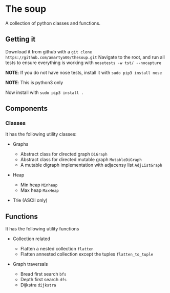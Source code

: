 # **The soup**
A collection of python classes and functions.

## Getting it
Download it from github with a `git clone https://github.com/amartya00/thesoup.git`
Navigate to the root, and run all tests to ensure everything is working with `nosetests -w tst/ --nocapture`

**NOTE**: If you do not have nose tests, install it with `sudo pip3 install nose`

**NOTE**: This is python3 only

Now install with `sudo pip3 install .`

## Components
### Classes
It has the following utility classes:
  - Graphs
    - Abstract class for directed graph `DiGraph`
    - Abstract class for directed mutable graph `MutableDiGraph`
    - A mutable digraph implementation with adjacensy list `AdjListGraph`
    
  - Heap
    - Min heap `Minheap`
    - Max heap `MaxHeap`
    
  - Trie (ASCII only)
  
## Functions
It has the following utility functions
  - Collection related
    - Flatten a nested collection `flatten`
    - Flatten annested collection except the tuples `flatten_to_tuple`
    
  - Graph traversals
    - Bread first search `bfs`
    - Depth first search `dfs`
    - Dijkstra `dijkstra`
    
    